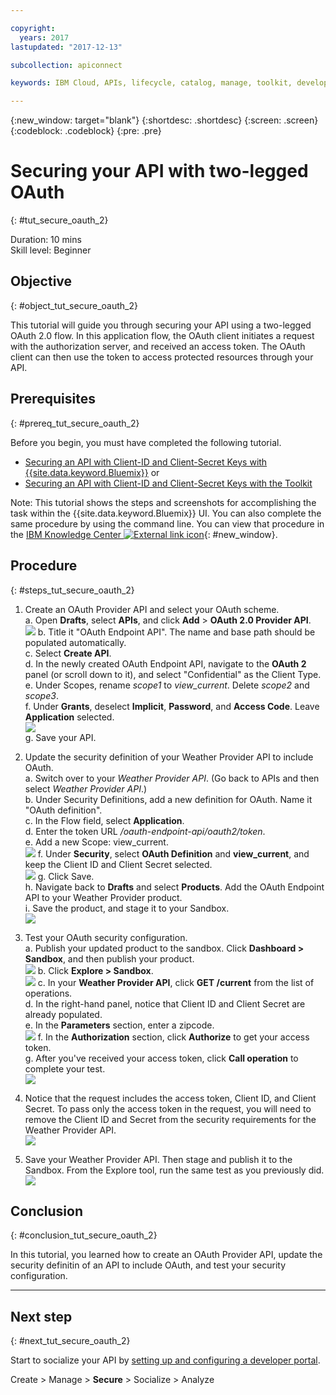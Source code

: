 ```yaml
---

copyright:
  years: 2017
lastupdated: "2017-12-13"

subcollection: apiconnect

keywords: IBM Cloud, APIs, lifecycle, catalog, manage, toolkit, develop, dev portal, tutorial

---
```


{:new_window: target="blank"}
{:shortdesc: .shortdesc}
{:screen: .screen}
{:codeblock: .codeblock}
{:pre: .pre}

# Securing your API with two-legged OAuth
{: #tut_secure_oauth_2}

Duration: 10 mins  
Skill level: Beginner

## Objective
{: #object_tut_secure_oauth_2}

This tutorial will guide you through securing your API using a two-legged OAuth 2.0 flow. In this application flow, the OAuth client initiates a request with the authorization server, and received an access token. The OAuth client can then use the token to access protected resources through your API.

## Prerequisites
{: #prereq_tut_secure_oauth_2}

Before you begin, you must have completed the following tutorial.  
- [Securing an API with Client-ID and Client-Secret Keys with {{site.data.keyword.Bluemix}}](/docs/services/apiconnect/tutorials?topic=tut_secure_id_secret_bm)
or
- [Securing an API with Client-ID and Client-Secret Keys with the Toolkit](/docs/services/apiconnect/tutorials?topic=tut_secure_id_secret_tk)

Note: This tutorial shows the steps and screenshots for accomplishing the task within the {{site.data.keyword.Bluemix}} UI. You can also complete the same procedure by using the command line. You can view that procedure in the [IBM Knowledge Center ![External link icon](../../icons/launch-glyph.svg "External link icon")](https://www.ibm.com/support/knowledgecenter/SSMNED_5.0.0/com.ibm.apic.toolkit.doc/tutorial_apionprem_security_OAuth_v506.html){: #new_window}. 

## Procedure
{: #steps_tut_secure_oauth_2}

1. Create an OAuth Provider API and select your OAuth scheme.  
	a. Open **Drafts**, select **APIs**, and click **Add** > **OAuth 2.0 Provider API**.  
    ![](images/oauth_provider_1.png)
	b. Title it "OAuth Endpoint API". The name and base path should be populated automatically.  
	c. Select **Create API**.  
	d. In the newly created OAuth Endpoint API, navigate to the **OAuth 2** panel (or scroll down to it), and select "Confidential" as the Client Type.  
	e. Under Scopes, rename _scope1_ to _view_current_. Delete _scope2_ and _scope3_.  
	f. Under **Grants**, deselect **Implicit**, **Password**, and **Access Code**. Leave **Application** selected.  
	![](images/oauth_provider_2.png)  
	g. Save your API.  

2. Update the security definition of your Weather Provider API to include OAuth.  
	a. Switch over to your _Weather Provider API_. (Go back to APIs and then select _Weather Provider API_.)  
	b. Under Security Definitions, add a new definition for OAuth. Name it "OAuth definition".  
	c. In the Flow field, select **Application**.  
	d. Enter the token URL _<your base URL>/oauth-endpoint-api/oauth2/token_.  
	e. Add a new Scope: view_current.  
	![](images/oauth_security_definition_1.png)
	f. Under **Security**, select **OAuth Definition** and **view_current**, and keep the Client ID and Client Secret selected.  
	![](images/oauth_security_definition_2.png)
	g. Click Save.  
	h. Navigate back to **Drafts** and select **Products**. Add the OAuth Endpoint API to your Weather Provider product.  
	i. Save the product, and stage it to your Sandbox.  
	![](images/oauth_security_definition_3a.png)

3. Test your OAuth security configuration.  
	a. Publish your updated product to the sandbox. Click **Dashboard > Sandbox**, and then publish your product.  
	  ![](images/test_oauth_1.png)
	b. Click **Explore > Sandbox**.  
      ![](images/test_oauth_2.png)
	c. In your **Weather Provider API**, click **GET /current** from the list of operations.  
	d. In the right-hand panel, notice that Client ID and Client Secret are already populated.  
	e. In the **Parameters** section, enter a zipcode.  
      ![](images/test_oauth_3.png)
	f. In the **Authorization** section, click **Authorize** to get your access token.  
	g. After you've received your access token, click **Call operation** to complete your test.  
      ![](images/test_oauth_4.png)

4. Notice that the request includes the access token, Client ID, and Client Secret. To pass only the access token in the request, you will need to remove the Client ID and Secret from the security requirements for the Weather Provider API.  
    ![](images/test_oauth_5.png)

5. Save your Weather Provider API. Then stage and publish it to the Sandbox. From the Explore tool, run the same test as you previously did.  
    ![](images/test_oauth_6.png)
    
## Conclusion
{: #conclusion_tut_secure_oauth_2}

In this tutorial, you learned how to create an OAuth Provider API, update the security definitin of an API to include OAuth, and test your security configuration.

---

## Next step
{: #next_tut_secure_oauth_2}

Start to socialize your API by [setting up and configuring a developer portal](/docs/services/apiconnect/tutorials?topic=tut_config_dev_portal).

Create > Manage > **Secure** > Socialize > Analyze
